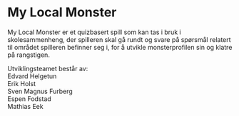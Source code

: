 # My Local Monster 
My Local Monster er et quizbasert spill som kan tas i bruk i skolesammenheng, der spilleren skal gå rundt og svare på spørsmål relatert til området spilleren befinner seg i, for å utvikle monsterprofilen sin og klatre på rangstigen.

Utviklingsteamet består av:\
Edvard Helgetun\
Erik Holst\
Sven Magnus Furberg\
Espen Fodstad\
Mathias Eek
